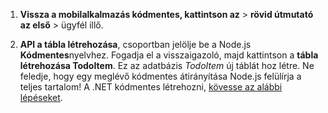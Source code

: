 
1. **Vissza a mobilalkalmazás kódmentes, kattintson az** > **rövid útmutató az első** > ügyfél illő. 

2. **API a tábla létrehozása**, csoportban jelölje be a Node.js **Kódmentes**nyelvhez. Fogadja el a visszaigazoló, majd kattintson a **tábla létrehozása TodoItem**. Ez az adatbázis *TodoItem* új táblát hoz létre. Ne feledje, hogy egy meglévő kódmentes átirányítása Node.js felülírja a teljes tartalom! A .NET kódmentes létrehozni, [kövesse az alábbi lépéseket](app-service-mobile-dotnet-backend-how-to-use-server-sdk.md#create-app).
